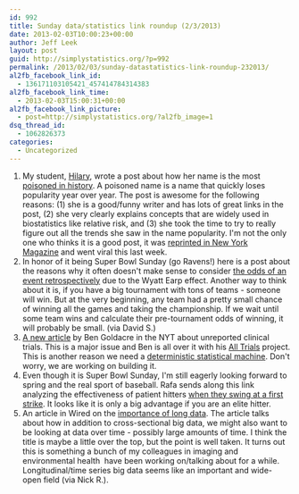 ```yaml
---
id: 992
title: Sunday data/statistics link roundup (2/3/2013)
date: 2013-02-03T10:00:23+00:00
author: Jeff Leek
layout: post
guid: http://simplystatistics.org/?p=992
permalink: /2013/02/03/sunday-datastatistics-link-roundup-232013/
al2fb_facebook_link_id:
  - 136171103105421_457414784314383
al2fb_facebook_link_time:
  - 2013-02-03T15:00:31+00:00
al2fb_facebook_link_picture:
  - post=http://simplystatistics.org/?al2fb_image=1
dsq_thread_id:
  - 1062826373
categories:
  - Uncategorized
---
```

  1. My student, [Hilary](http://www.biostat.jhsph.edu/~hiparker/), wrote a post about how her name is the most [poisoned in history](http://hilaryparker.com/2013/01/30/hilary-the-most-poisoned-baby-name-in-us-history/). A poisoned name is a name that quickly loses popularity year over year. The post is awesome for the following reasons: (1) she is a good/funny writer and has lots of great links in the post, (2) she very clearly explains concepts that are widely used in biostatistics like relative risk, and (3) she took the time to try to really figure out all the trends she saw in the name popularity. I'm not the only one who thinks it is a good post, it was [reprinted in New York Magazine](http://nymag.com/thecut/2013/01/hillary-most-poisoned-baby-name-in-us-history.html) and went viral this last week.
  2. In honor of it being Super Bowl Sunday (go Ravens!) here is a post about the reasons why it often doesn't make sense to consider [the odds of an event retrospectively](http://www.footballperspective.com/what-are-the-odds-of-that/) due to the Wyatt Earp effect. Another way to think about it is, if you have a big tournament with tons of teams - someone will win. But at the very beginning, any team had a pretty small chance of winning all the games and taking the championship. If we wait until some team wins and calculate their pre-tournament odds of winning, it will probably be small. (via David S.)
  3. [A new article](http://www.nytimes.com/2013/02/02/opinion/health-cares-trick-coin.html?smid=fb-share&_r=0) by Ben Goldacre in the NYT about unreported clinical trials. This is a major issue and Ben is all over it with his [All Trials](http://www.alltrials.net/) project. This is another reason we need a [deterministic statistical machine](http://simplystatistics.org/2012/08/27/a-deterministic-statistical-machine/). Don't worry, we are working on building it.
  4. Even though it is Super Bowl Sunday, I'm still eagerly looking forward to spring and the real sport of baseball. Rafa sends along this link analyzing the effectiveness of patient hitters [when they swing at a first strike](http://www.hardballtimes.com/main/article/game-theory-and-first-pitch/). It looks like it is only a big advantage if you are an elite hitter.
  5. An article in Wired on the [importance of long data](http://www.wired.com/opinion/2013/01/forget-big-data-think-long-data/). The article talks about how in addition to cross-sectional big data, we might also want to be looking at data over time - possibly large amounts of time. I think the title is maybe a little over the top, but the point is well taken. It turns out this is something a bunch of my colleagues in imaging and environmental health  have been working on/talking about for a while. Longitudinal/time series big data seems like an important and wide-open field (via Nick R.).